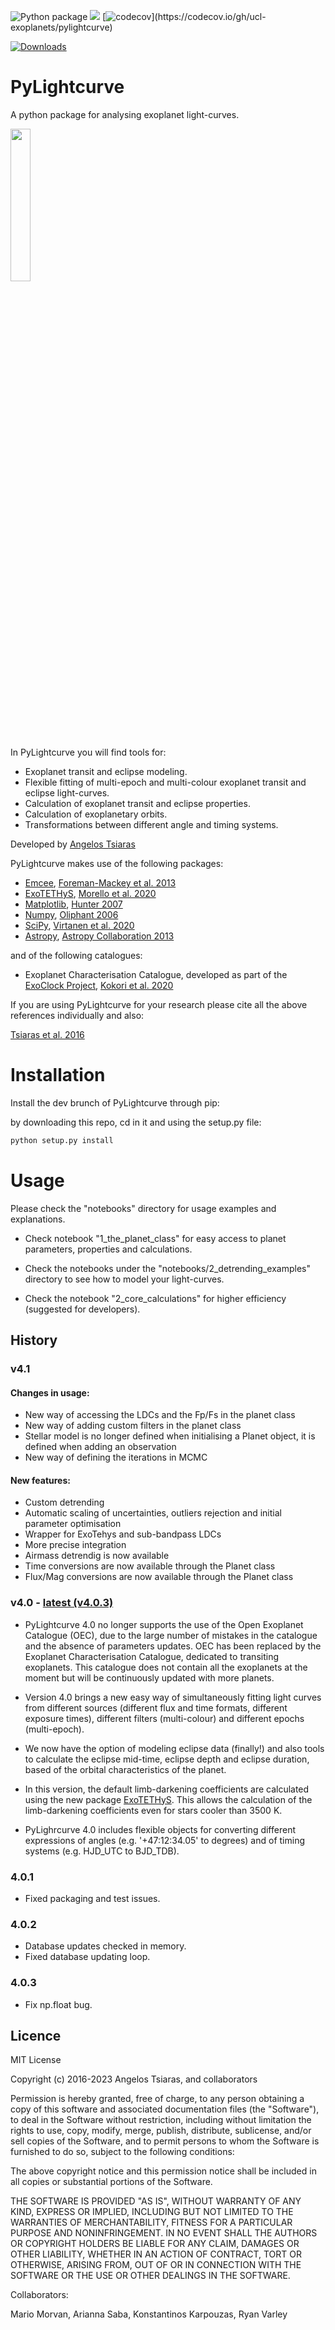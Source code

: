![Python package](https://github.com/ucl-exoplanets/pylightcurve/workflows/Python%20package/badge.svg?branch=master)
![](https://travis-ci.com/ucl-exoplanets/pylightcurve.svg?&branch=master) 
[![codecov](https://codecov.io/gh/ucl-exoplanets/pylightcurve/branch/master/graph/badge.svg?)](https://codecov.io/gh/ucl-exoplanets/pylightcurve)

[![Downloads](https://pepy.tech/badge/pylightcurve)](https://pepy.tech/project/pylightcurve)

# PyLightcurve 

A python package for analysing exoplanet light-curves.

<img src="https://github.com/ucl-exoplanets/pylightcurve/blob/master/logo.png" width="25%">

In PyLightcurve you will find tools for:

* Exoplanet transit and eclipse modeling.
* Flexible fitting of multi-epoch and multi-colour exoplanet transit and eclipse
      light-curves.
* Calculation of exoplanet transit and eclipse properties.
* Calculation of exoplanetary orbits.
* Transformations between different angle and timing systems.

Developed by [Angelos Tsiaras](https://www.angelostsiaras.com)

PyLightcurve makes use of the following packages:

* [Emcee](https://github.com/dfm/emcee), [Foreman-Mackey et al. 2013](http://iopscience.iop.org/article/10.1086/670067)
* [ExoTETHyS](https://github.com/ucl-exoplanets/ExoTETHyS), [Morello et al. 2020](https://iopscience.iop.org/article/10.3847/1538-3881/ab63dc)
* [Matplotlib](https://matplotlib.org), [Hunter 2007](https://ieeexplore.ieee.org/document/4160265)
* [Numpy](https://numpy.org), [Oliphant 2006](https://archive.org/details/NumPyBook)
* [SciPy](https://www.scipy.org), [Virtanen et al. 2020](https://www.nature.com/articles/s41592-019-0686-2)
* [Astropy](https://www.astropy.org), [Astropy Collaboration 2013](https://www.aanda.org/articles/aa/abs/2013/10/aa22068-13/aa22068-13.html)

and of the following catalogues:

* Exoplanet Characterisation Catalogue, developed as part of the [ExoClock Project](https://www.exoclock.space), [Kokori et al. 2020](https://ui.adsabs.harvard.edu/abs/2020arXiv201207478K/abstract)

If you are using PyLightcurve for your research please cite all the above references individually and also:

[Tsiaras et al. 2016](https://ui.adsabs.harvard.edu/abs/2016ApJ...832..202T/abstract)


# Installation

Install the dev brunch of PyLightcurve through pip:

by downloading this repo, cd in it and using the setup.py file:
 
```bash
python setup.py install
```


# Usage

Please check the "notebooks" directory for usage examples and explanations.

- Check notebook "1_the_planet_class" for easy access to planet parameters, 
properties and calculations.

- Check the notebooks under the "notebooks/2_detrending_examples" directory 
  to see how to model your light-curves.

- Check the notebook "2_core_calculations" for higher efficiency 
  (suggested for developers).



## History

### v4.1

#### Changes in usage:
- New way of accessing the LDCs and the Fp/Fs in the planet class
- New way of adding custom filters in the planet class
- Stellar model is no longer defined when initialising a Planet object, it is defined when adding an observation
- New way of defining the iterations in MCMC

#### New features:
- Custom detrending
- Automatic scaling of uncertainties, outliers rejection and initial parameter optimisation
- Wrapper for ExoTehys and sub-bandpass LDCs
- More precise integration
- Airmass detrendig is now available
- Time conversions are now available through the Planet class 
- Flux/Mag conversions are now available through the Planet class

### v4.0 - [latest (v4.0.3)](https://github.com/ucl-exoplanets/pylightcurve/releases/tag/v4.0.3)

- PyLightcurve 4.0 no longer supports the use of the Open Exoplanet Catalogue (OEC), due to the large number
of mistakes in the catalogue and the absence of parameters updates. OEC has been replaced by the
Exoplanet Characterisation Catalogue, dedicated to transiting exoplanets. This catalogue does not contain all the
exoplanets at the moment but will be continuously updated with more planets.

- Version 4.0 brings a new easy way of simultaneously fitting light curves from different
sources (different flux and time formats, different exposure times), different filters
(multi-colour) and different epochs (multi-epoch).
  
- We now have the option of modeling eclipse data (finally!) and also tools to calculate the
eclipse mid-time, eclipse depth and eclipse duration, based of the orbital characteristics
of the planet.
  
- In this version, the default limb-darkening coefficients are calculated using the new
package [ExoTETHyS](https://github.com/ucl-exoplanets/ExoTETHyS). This allows the
calculation of the limb-darkening coefficients even for stars cooler than 3500 K.

- PyLighrcurve 4.0 includes flexible objects for converting different expressions of
angles (e.g. '+47:12:34.05' to degrees) and of timing systems (e.g. HJD_UTC to BJD_TDB).

### 4.0.1
- Fixed packaging and test issues.

### 4.0.2 
- Database updates checked in memory.
- Fixed database updating loop.

### 4.0.3
- Fix np.float bug.



## Licence

MIT License

Copyright (c) 2016-2023 Angelos Tsiaras, and collaborators

Permission is hereby granted, free of charge, to any person obtaining a copy
of this software and associated documentation files (the "Software"), to deal
in the Software without restriction, including without limitation the rights
to use, copy, modify, merge, publish, distribute, sublicense, and/or sell
copies of the Software, and to permit persons to whom the Software is
furnished to do so, subject to the following conditions:

The above copyright notice and this permission notice shall be included in all
copies or substantial portions of the Software.

THE SOFTWARE IS PROVIDED "AS IS", WITHOUT WARRANTY OF ANY KIND, EXPRESS OR
IMPLIED, INCLUDING BUT NOT LIMITED TO THE WARRANTIES OF MERCHANTABILITY,
FITNESS FOR A PARTICULAR PURPOSE AND NONINFRINGEMENT. IN NO EVENT SHALL THE
AUTHORS OR COPYRIGHT HOLDERS BE LIABLE FOR ANY CLAIM, DAMAGES OR OTHER
LIABILITY, WHETHER IN AN ACTION OF CONTRACT, TORT OR OTHERWISE, ARISING FROM,
OUT OF OR IN CONNECTION WITH THE SOFTWARE OR THE USE OR OTHER DEALINGS IN THE
SOFTWARE.

Collaborators:

Mario Morvan, Arianna Saba, Konstantinos Karpouzas, Ryan Varley